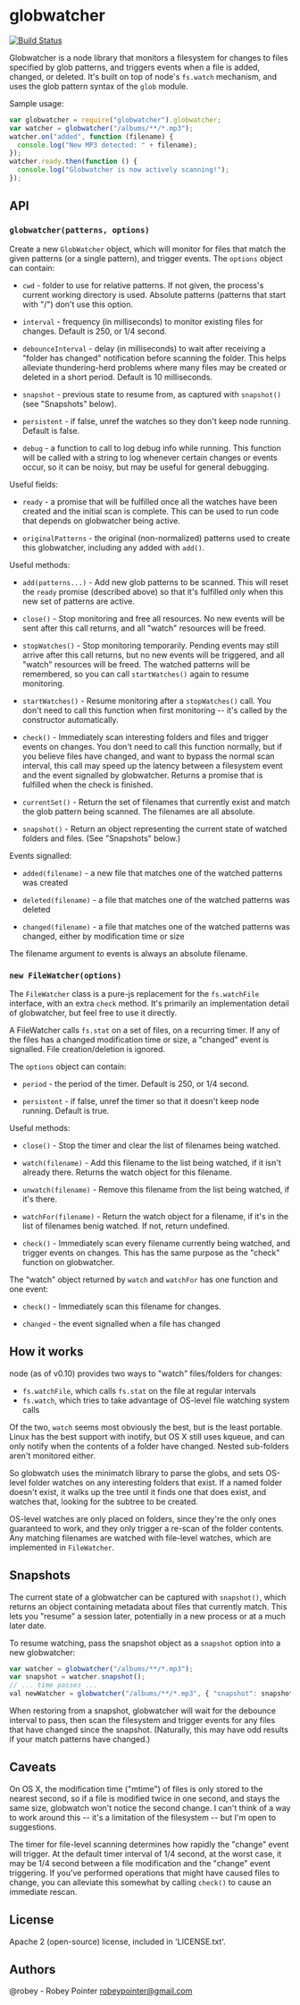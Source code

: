 globwatcher
===========

[![Build Status](https://travis-ci.org/robey/globwatcher.png?branch=master)](https://travis-ci.org/robey/globwatcher)

Globwatcher is a node library that monitors a filesystem for changes to files
specified by glob patterns, and triggers events when a file is added, changed,
or deleted. It's built on top of node's `fs.watch` mechanism, and uses the
glob pattern syntax of the `glob` module.

Sample usage:

```javascript
var globwatcher = require("globwatcher").globwatcher;
var watcher = globwatcher("/albums/**/*.mp3");
watcher.on("added", function (filename) {
  console.log("New MP3 detected: " + filename);
});
watcher.ready.then(function () {
  console.log("Globwatcher is now actively scanning!");
});
```

API
---

### `globwatcher(patterns, options)`

Create a new `GlobWatcher` object, which will monitor for files that match
the given patterns (or a single pattern), and trigger events. The `options`
object can contain:

- `cwd` - folder to use for relative patterns. If not given, the process's
  current working directory is used. Absolute patterns (patterns that start
  with "/") don't use this option.

- `interval` - frequency (in milliseconds) to monitor existing files for
  changes. Default is 250, or 1/4 second.

- `debounceInterval` - delay (in milliseconds) to wait after receiving a
  "folder has changed" notification before scanning the folder. This helps
  alleviate thundering-herd problems where many files may be created or
  deleted in a short period. Default is 10 milliseconds.

- `snapshot` - previous state to resume from, as captured with `snapshot()`
  (see "Snapshots" below).

- `persistent` - if false, unref the watches so they don't keep node running.
  Default is false.

- `debug` - a function to call to log debug info while running. This function
  will be called with a string to log whenever certain changes or events
  occur, so it can be noisy, but may be useful for general debugging.

Useful fields:

- `ready` - a promise that will be fulfilled once all the watches have been
  created and the initial scan is complete. This can be used to run code that
  depends on globwatcher being active.

- `originalPatterns` - the original (non-normalized) patterns used to create
  this globwatcher, including any added with `add()`.

Useful methods:

- `add(patterns...)` - Add new glob patterns to be scanned. This will reset
  the `ready` promise (described above) so that it's fulfilled only when this
  new set of patterns are active.

- `close()` - Stop monitoring and free all resources. No new events will be
  sent after this call returns, and all "watch" resources will be freed.

- `stopWatches()` - Stop monitoring temporarily. Pending events may still
  arrive after this call returns, but no new events will be triggered, and
  all "watch" resources will be freed. The watched patterns will be
  remembered, so you can call `startWatches()` again to resume monitoring.

- `startWatches()` - Resume monitoring after a `stopWatches()` call. You
  don't need to call this function when first monitoring -- it's called by
  the constructor automatically.

- `check()` - Immediately scan interesting folders and files and trigger
  events on changes. You don't need to call this function normally, but if
  you believe files have changed, and want to bypass the normal scan
  interval, this call may speed up the latency between a filesystem event and
  the event signalled by globwatcher. Returns a promise that is fulfilled
  when the check is finished.

- `currentSet()` - Return the set of filenames that currently exist and match
  the glob pattern being scanned. The filenames are all absolute.

- `snapshot()` - Return an object representing the current state of watched
  folders and files. (See "Snapshots" below.)

Events signalled:

- `added(filename)` - a new file that matches one of the watched patterns was
  created

- `deleted(filename)` - a file that matches one of the watched patterns was
  deleted

- `changed(filename)` - a file that matches one of the watched patterns was
  changed, either by modification time or size

The filename argument to events is always an absolute filename.

### `new FileWatcher(options)`

The `FileWatcher` class is a pure-js replacement for the `fs.watchFile`
interface, with an extra `check` method. It's primarily an implementation
detail of globwatcher, but feel free to use it directly.

A FileWatcher calls `fs.stat` on a set of files, on a recurring timer. If
any of the files has a changed modification time or size, a "changed" event
is signalled. File creation/deletion is ignored.

The `options` object can contain:

- `period` - the period of the timer. Default is 250, or 1/4 second.

- `persistent` - if false, unref the timer so that it doesn't keep node
  running. Default is true.

Useful methods:

- `close()` - Stop the timer and clear the list of filenames being watched.

- `watch(filename)` - Add this filename to the list being watched, if it
  isn't already there. Returns the watch object for this filename.

- `unwatch(filename)` - Remove this filename from the list being watched, if
  it's there.

- `watchFor(filename)` - Return the watch object for a filename, if it's
  in the list of filenames benig watched. If not, return undefined.

- `check()` - Immediately scan every filename currently being watched, and
  trigger events on changes. This has the same purpose as the "check"
  function on globwatcher.

The "watch" object returned by `watch` and `watchFor` has one function and
one event:

- `check()` - Immediately scan this filename for changes.

- `changed` - the event signalled when a file has changed

How it works
------------

node (as of v0.10) provides two ways to "watch" files/folders for changes:

- `fs.watchFile`, which calls `fs.stat` on the file at regular intervals
- `fs.watch`, which tries to take advantage of OS-level file watching system
  calls

Of the two, `watch` seems most obviously the best, but is the least portable.
Linux has the best support with inotify, but OS X still uses kqueue, and can
only notify when the contents of a folder have changed. Nested sub-folders
aren't monitored either.

So globwatch uses the minimatch library to parse the globs, and sets OS-level
folder watches on any interesting folders that exist. If a named folder
doesn't exist, it walks up the tree until it finds one that does exist,
and watches that, looking for the subtree to be created.

OS-level watches are only placed on folders, since they're the only ones
guaranteed to work, and they only trigger a re-scan of the folder contents.
Any matching filenames are watched with file-level watches, which are
implemented in `FileWatcher`.

Snapshots
---------

The current state of a globwatcher can be captured with `snapshot()`, which
returns an object containing metadata about files that currently match. This
lets you "resume" a session later, potentially in a new process or at a much
later date.

To resume watching, pass the snapshot object as a `snapshot` option into a
new globwatcher:

```javascript
var watcher = globwatcher("/albums/**/*.mp3");
var snapshot = watcher.snapshot();
// ... time passes ...
val newWatcher = globwatcher("/albums/**/*.mp3", { "snapshot": snapshot });
```

When restoring from a snapshot, globwatcher will wait for the debounce
interval to pass, then scan the filesystem and trigger events for any files
that have changed since the snapshot. (Naturally, this may have odd results
if your match patterns have changed.)

Caveats
-------

On OS X, the modification time ("mtime") of files is only stored to the
nearest second, so if a file is modified twice in one second, and stays the
same size, globwatch won't notice the second change. I can't think of a way to
work around this -- it's a limitation of the filesystem -- but I'm open to
suggestions.

The timer for file-level scanning determines how rapidly the "change" event
will trigger. At the default timer interval of 1/4 second, at the worst case,
it may be 1/4 second between a file modification and the "change" event
triggering. If you've performed operations that might have caused files to
change, you can alleviate this somewhat by calling `check()` to cause an
immediate rescan.

License
-------

Apache 2 (open-source) license, included in 'LICENSE.txt'.

Authors
-------

@robey - Robey Pointer <robeypointer@gmail.com>
